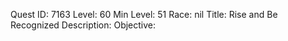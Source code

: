 Quest ID: 7163
Level: 60
Min Level: 51
Race: nil
Title: Rise and Be Recognized
Description: 
Objective: 
